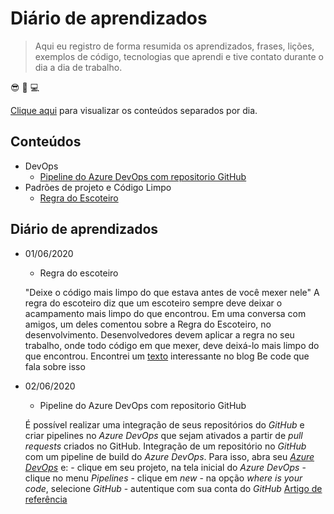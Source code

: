 
# Diário de aprendizados 

> Aqui eu registro de forma resumida os aprendizados, frases, lições, exemplos de código, tecnologias que aprendi e tive contato durante o dia a dia de trabalho.

😎
📖
💻

[Clique aqui](#diário-de-aprendizados) para visualizar os conteúdos separados por dia.

## Conteúdos

- DevOps
    - [Pipeline do Azure DevOps com repositorio GitHub](#-pipeline-do-azure-devops-com-repositorio-github)
- Padrões de projeto e Código Limpo
    - [Regra do Escoteiro](#-regra-do-escoteiro)

## Diário de aprendizados

- 01/06/2020
    - Regra do escoteiro

    "Deixe o código mais limpo do que estava antes de você mexer nele"
    A regra do escoteiro diz que um escoteiro sempre deve deixar o acampamento mais limpo do que encontrou.
    Em uma conversa com amigos, um deles comentou sobre a Regra do Escoteiro, no desenvolvimento. Desenvolvedores devem aplicar a regra no seu trabalho, onde todo código em que mexer, deve deixá-lo mais limpo do que encontrou.
    Encontrei um [texto](https://becode.com.br/clean-code/#:~:text=Regra%20de%20Escoteiro&text=Para%20desenvolvedores%2C%20podemos%20adaptar%20para,n%C3%A3o%20impactar%20as%20funcionalidades%20existentes.) interessante no blog Be code que fala sobre isso

- 02/06/2020
    - Pipeline do Azure DevOps com repositorio GitHub

    É possível realizar uma integração de seus repositórios do _GitHub_ e criar pipelines no _Azure DevOps_ que sejam ativados a partir de _pull requests_ criados no GitHub. Integração de um repositório no _GitHub_ com um pipeline de build do _Azure DevOps_.
    Para isso, abra seu [_Azure DevOps_](https://dev.azure.com/) e:
        - clique em seu projeto, na tela inicial do _Azure DevOps_
        - clique no menu _Pipelines_
        - clique em _new_
        - na opção _where is your code_, selecione _GitHub_
        - autentique com sua conta do _GitHub_
    [Artigo de referência](https://docs.microsoft.com/en-us/azure/devops/pipelines/create-first-pipeline)




